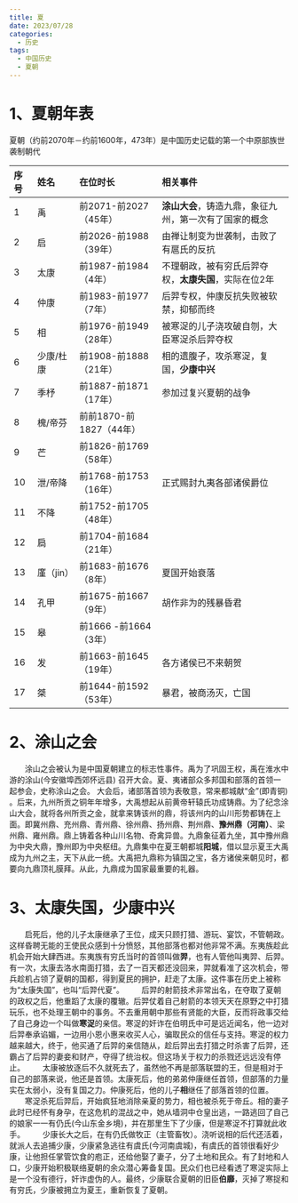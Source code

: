 ```yaml
---
title: 夏
date: 2023/07/28
categories:
  - 历史
tags:
  - 中国历史
  - 夏朝
---
```

# 1、夏朝年表

夏朝（约前2070年－约前1600年，473年）是中国历史记载的第一个中原部族世袭制朝代

|   序号   |   姓名      |   在位时长                 |   相关事件                            |
|:-------|:----------|:-----------------------|:----------------------------------|
|    1   |   禹       | 前2071-前2027（45年）     |   **涂山大会**，铸造九鼎，象征九州，第一次有了国家的概念   |
|    2   |   启       | 前2026-前1988（39年）     |   由禅让制变为世袭制，击败了有扈氏的反抗             |
|    3   |   太康      |     前1987-前1984（4年） |   不理朝政，被有穷氏后羿夺权，**太康失国**，实际在位2年   |
|    4   |   仲康      |     前1983-前1977（7年） |   后羿专权，仲康反抗失败被软禁，抑郁而终             |
|    5   |   相       |     前1976-前1949（28年） |   被寒浞的儿子浇攻破自刎，大臣寒浞杀后羿夺权           |
|    6   |   少康/杜康   |     前1908-前1888（21年） |   相的遗腹子，攻杀寒浞，复国，**少康中兴**          |
|    7   |   季杼      |     前1887-前1871（17年） |   参加过复兴夏朝的战争                      |
|    8   |   槐/帝芬    |     前前1870-前1827（44年） |                                   |
|    9   |   芒       |     前1826-前1769（58年） |                                   |
|   10   |   泄/帝降    |     前1768-前1753（16年） |   正式赐封九夷各部诸侯爵位                    |
|   11   |   不降      |     前1752-前1705（48年）  |                                   |
|   12   |   扃       |     前1704-前1684（21年） |                                   |
|   13   |   廑（jin）      |     前1683-前1676（8年） |   夏国开始衰落                          |
|   14   |   孔甲      |     前1675-前1667（9年） |   胡作非为的残暴昏君                       |
|   15   |   皋       |     前1666 -前1664（3年） |                                   |
|   16   |   发       |     前1663-前1645（19年） |   各方诸侯已不来朝贺                       |
|   17   |   桀       |     前1644-前1592（53年） |   暴君，被商汤灭，亡国                      | 

# 2、涂山之会

&emsp;&emsp;涂山之会被认为是中国夏朝建立的标志性事件。禹为了巩固王权，禹在淮水中游的涂山(今安徽埠西郊怀远县) 召开大会。夏、夷诸部众多邦国和部落的首领一起参会，史称涂山之会。
大会后，诸部落首领为表敬意，常来都城献“金”(即青铜) 。后来，九州所贡之铜年年增多，大禹想起从前黄帝轩辕氏功成铸鼎。为了纪念涂山大会，就将各州所贡之金，就拿来铸该州的鼎，将该州内的山川形势都铸在上面。即冀州鼎、充州鼎、青州鼎、徐州鼎、扬州鼎、荆州鼎、**豫州鼎（河南）**、梁州鼎、雍州鼎。鼎上铸着各种山川名物、奇禽异兽。九鼎象征着九坐，其中豫州鼎为中央大鼎，豫州即为中央枢纽。九鼎集中在夏王朝都城**阳城**，借以显示夏王大禹成为九州之主，天下从此一统。大禹把九鼎称为镇国之宝，各方诸侯来朝见时，都要向九鼎顶礼膜拜。从此，九鼎成为国家最重要的礼器。

# 3、太康失国，少康中兴

&emsp;&emsp;启死后，他的儿子太康继承了王位，成天只顾打猎、游玩、宴饮，不管朝政。这样昏聘无能的王使民众感到十分愤怒，其他部落也都对他非常不满。东夷族趁此机会开始大肆西进。东夷族有穷氏当时的首领叫做**羿**，也有人管他叫夷羿、后羿。有一次，太康去洛水南面打猎，去了一百天都还没回来，羿就看准了这次机会，带兵趁机占领了夏朝的国都，得到夏民的拥护，赶走了太康。这件事在历史上被称为“太康失国”，也叫“后羿代夏”。
&emsp;&emsp;后羿的射箭技术非常出名，在夺取了夏朝的政权之后，他重蹈了太康的覆辙。后羿仗着自己射箭的本领天天在原野之中打猎玩乐，也不处理王朝中的事务。不去重用朝中那些有贤能的大臣，反而将政事交给了自己身边一个叫做**寒浞**的亲信。寒浞的奸诈在伯明氏中可是远近闻名，他一边对后羿奉承谄媚，一边用小恩小惠来收买人心，骗取民众的信任与支持。寒浞的权力越来越大，终于，他买通了后羿的亲信随从，趁后羿出去打猎之时杀害了后羿，还霸占了后羿的妻妾和财产，夺得了统治权。但这场关于权力的杀戮还远远没有停止。
&emsp;&emsp;太康被放逐后不久就死去了，虽然他不再是部落联盟的王，但是相对于自己的部落来说，他还是首领。太康死后，他的弟弟仲康继任首领，但部落的力量实在太弱小，没有复国之力。仲康死后，他的儿子**相**继任了部落首领的位置。
&emsp;&emsp;寒浞杀死后羿后，开始疯狂地消除亲夏的势力，相也被杀死于帝丘。相的妻子此时已经怀有身孕，在这危机的混战之中，她从墙洞中仓皇出逃，一路逃回了自己的娘家一一有仍氏(今山东金乡境)，并在那里生下了少康，但是寒浞不打算就此收手。
&emsp;&emsp;少康长大之后，在有仍氏做牧正（主管畜牧）。浇听说相的后代还活着，就派人去追捕少康，少康紧急逃往有虞氏(今河南虞城)，有虞氏的首领很看好少康，让他担任掌管饮食的庖正，还给他娶了妻子，分了土地和民众。有了封地和人口，少康开始积极联络夏朝的余众潜心筹备复国。民众们也已经看透了寒浞实际上是一个没有德行，奸诈虚伪的人。最终，少康联合夏朝的旧臣**伯靡**，灭掉了寒捉和有穷氏，少康被拥立为夏王，重新恢复了夏朝。